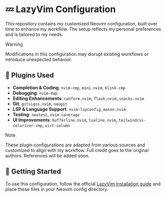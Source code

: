 # 💤 LazyVim Configuration

This repository contains my customized Neovim configuration, built over time to enhance my workflow. The setup reflects my personal preferences and is tailored to my needs.


> [!WARNING] 
> Modifications in this configuration may disrupt existing workflows or introduce unexpected behavior.


## 🔌 Plugins Used

- **Completion & Coding**: `nvim-cmp`, `mini.nvim`, `blink-cmp`
- **Debugging**: `nvim-dap`
- **Editing Enhancements**: `conform.nvim`, `flash.nvim`, `snacks.nvim`
- **Git**: `gitsigns.nvim`, `neogit`
- **LSP & Language Support**: `nvim-lspconfig`, `mason.nvim`
- **Testing**: `neotest`, `nvim-coverage`
- **UI Improvements**: `bufferline.nvim`, `lualine.nvim`, `tailwindcss-colorizer-cmp`, `virt-column`


> [!NOTE] 
> These plugin configurations are adapted from various sources and customized to align with my workflow. Full credit goes to the original authors. References will be added soon.


## 🚀 Getting Started

To use this configuration, follow the official [LazyVim installation guide](https://lazyvim.github.io/installation) and place these files in your Neovim config directory.

